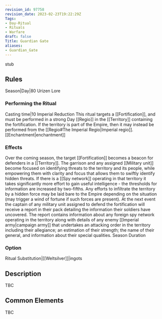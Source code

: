 ```yaml
---
revision_id: 97758
revision_date: 2023-02-23T19:22:29Z
Tags:
- Day-Ritual
- Rituals
- Warfare
draft: false
Title: Guardian Gate
aliases:
- Guardian_Gate
---
```

stub
## Rules
Season|Day|80
Urizen Lore
### Performing the Ritual
Casting time|10 Imperial Reduction
This ritual targets a [[Fortification]], and must be performed in a strong Day [[Regio]] in the [[Territory]] containing the fortification. If the territory is part of the Empire, then it may instead be performed from the [[Regio#The Imperial Regio|Imperial regio]]. 
[[Enchantment|enchantment]]
### Effects
Over the coming season, the target [[Fortification]] becomes a beacon for defenders in a [[Territory]]. The garrison and any assigned [[Military unit]] become focused on identifying threats to the territory and its people, while empowering them with clarity and focus that allows them to swiftly identify hidden threats.
If there is a [[Spy network]] operating in that territory it takes significantly more effort to gain useful intelligence - the thresholds for information are increased by two-fifths. Any efforts to infiltrate the territory by a hidden force may be laid bare to the Empire depending on the situation (may trigger a wind of fortune if such forces are present).
At the next event the captain of any military unit assigned to defend the fortification will receive a report in their pack detailing the information their soldiers have uncovered. The report contains information about any foreign spy network operating in the territory along with details of any enemy [[Imperial army|campaign army]] that undertakes an attacking order in the territory including their allegiance; an estimation of their strength; the name of their general, and information about their special qualities.
Season Duration
### Option
Ritual Substitution|[[Weltsilver]]|ingots
## Description
TBC
## Common Elements
TBC